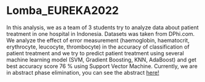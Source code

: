 # Lomba_EUREKA2022

In this analysis, we as a team of 3 students try to analyze data about patient treatment in one hospital in Indonesia. Datasets was taken from DPhi.com. We analyze the effect of error measurement (haemoglobin, haematocrit, erythrocyte, leucocyte, thrombocyte) in the accuracy of classification of patient treatment and we try to predict patient treatment using several machine learning model (SVM, Gradient Boosting, KNN, AdaBoost) and get best accuracy score 76 % using Support Vector Machine. Currently, we are in abstract phase elimination, you can see the abstract [here!](https://github.com/pudja2001/Lomba_EUREKA2022/blob/d1f6467f9e2b44116656081eaa88a5b842b46f38/Abstrak%20EUREKA%202022.pdf)
